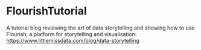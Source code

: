 # FlourishTutorial

A tutorial blog reviewing the art of data storytelling and showing how to use Flourish, a platform for storytelling and visualisation: https://www.littlemissdata.com/blog/data-storytelling
